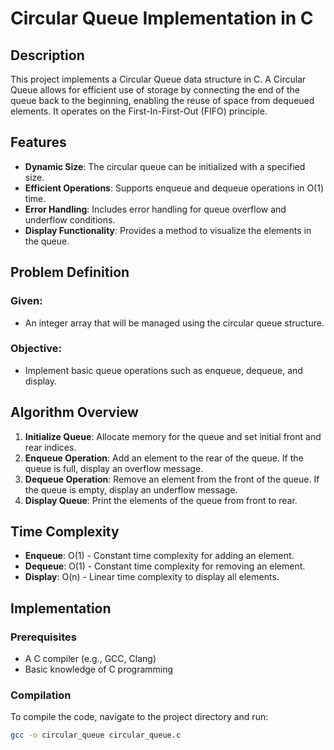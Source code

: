 # Circular Queue Implementation in C

## Description

This project implements a Circular Queue data structure in C. A Circular Queue allows for efficient use of storage by connecting the end of the queue back to the beginning, enabling the reuse of space from dequeued elements. It operates on the First-In-First-Out (FIFO) principle.

## Features

- **Dynamic Size**: The circular queue can be initialized with a specified size.
- **Efficient Operations**: Supports enqueue and dequeue operations in O(1) time.
- **Error Handling**: Includes error handling for queue overflow and underflow conditions.
- **Display Functionality**: Provides a method to visualize the elements in the queue.

## Problem Definition

### Given:
- An integer array that will be managed using the circular queue structure.

### Objective:
- Implement basic queue operations such as enqueue, dequeue, and display.

## Algorithm Overview

1. **Initialize Queue**: Allocate memory for the queue and set initial front and rear indices.
2. **Enqueue Operation**: Add an element to the rear of the queue. If the queue is full, display an overflow message.
3. **Dequeue Operation**: Remove an element from the front of the queue. If the queue is empty, display an underflow message.
4. **Display Queue**: Print the elements of the queue from front to rear.

## Time Complexity

- **Enqueue**: O(1) - Constant time complexity for adding an element.
- **Dequeue**: O(1) - Constant time complexity for removing an element.
- **Display**: O(n) - Linear time complexity to display all elements.

## Implementation

### Prerequisites

- A C compiler (e.g., GCC, Clang)
- Basic knowledge of C programming

### Compilation

To compile the code, navigate to the project directory and run:

```bash
gcc -o circular_queue circular_queue.c
